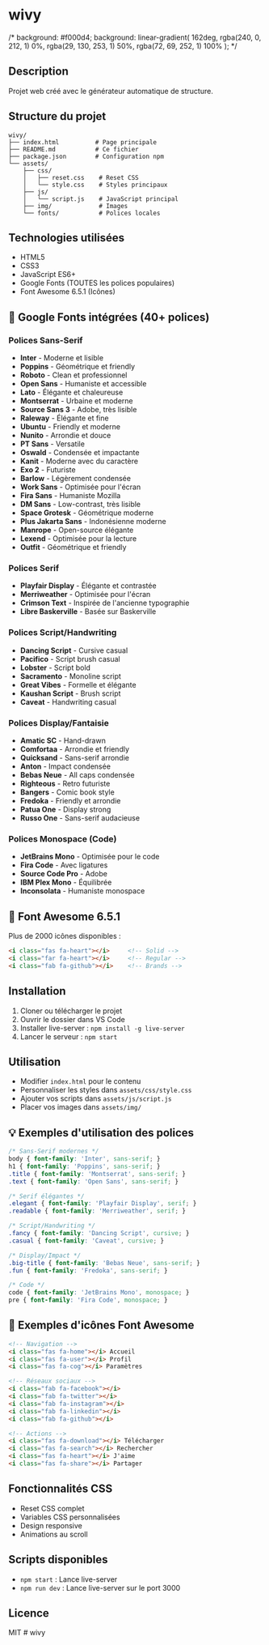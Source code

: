 # wivy

/* background: #f000d4;
  background: linear-gradient(
    162deg,
    rgba(240, 0, 212, 1) 0%,
    rgba(29, 130, 253, 1) 50%,
    rgba(72, 69, 252, 1) 100%
  ); */
## Description
Projet web créé avec le générateur automatique de structure.

## Structure du projet
```
wivy/
├── index.html          # Page principale
├── README.md           # Ce fichier
├── package.json        # Configuration npm
└── assets/
    ├── css/
    │   ├── reset.css    # Reset CSS
    │   └── style.css    # Styles principaux
    ├── js/
    │   └── script.js    # JavaScript principal
    ├── img/             # Images
    └── fonts/           # Polices locales
```

## Technologies utilisées
- HTML5
- CSS3
- JavaScript ES6+
- Google Fonts (TOUTES les polices populaires)
- Font Awesome 6.5.1 (Icônes)

## 🎨 Google Fonts intégrées (40+ polices)

### Polices Sans-Serif
- **Inter** - Moderne et lisible
- **Poppins** - Géométrique et friendly
- **Roboto** - Clean et professionnel
- **Open Sans** - Humaniste et accessible
- **Lato** - Élégante et chaleureuse
- **Montserrat** - Urbaine et moderne
- **Source Sans 3** - Adobe, très lisible
- **Raleway** - Élégante et fine
- **Ubuntu** - Friendly et moderne
- **Nunito** - Arrondie et douce
- **PT Sans** - Versatile
- **Oswald** - Condensée et impactante
- **Kanit** - Moderne avec du caractère
- **Exo 2** - Futuriste
- **Barlow** - Légèrement condensée
- **Work Sans** - Optimisée pour l'écran
- **Fira Sans** - Humaniste Mozilla
- **DM Sans** - Low-contrast, très lisible
- **Space Grotesk** - Géométrique moderne
- **Plus Jakarta Sans** - Indonésienne moderne
- **Manrope** - Open-source élégante
- **Lexend** - Optimisée pour la lecture
- **Outfit** - Géométrique et friendly

### Polices Serif
- **Playfair Display** - Élégante et contrastée
- **Merriweather** - Optimisée pour l'écran
- **Crimson Text** - Inspirée de l'ancienne typographie
- **Libre Baskerville** - Basée sur Baskerville

### Polices Script/Handwriting
- **Dancing Script** - Cursive casual
- **Pacifico** - Script brush casual
- **Lobster** - Script bold
- **Sacramento** - Monoline script
- **Great Vibes** - Formelle et élégante
- **Kaushan Script** - Brush script
- **Caveat** - Handwriting casual

### Polices Display/Fantaisie
- **Amatic SC** - Hand-drawn
- **Comfortaa** - Arrondie et friendly
- **Quicksand** - Sans-serif arrondie
- **Anton** - Impact condensée
- **Bebas Neue** - All caps condensée
- **Righteous** - Retro futuriste
- **Bangers** - Comic book style
- **Fredoka** - Friendly et arrondie
- **Patua One** - Display strong
- **Russo One** - Sans-serif audacieuse

### Polices Monospace (Code)
- **JetBrains Mono** - Optimisée pour le code
- **Fira Code** - Avec ligatures
- **Source Code Pro** - Adobe
- **IBM Plex Mono** - Équilibrée
- **Inconsolata** - Humaniste monospace

## 🎯 Font Awesome 6.5.1
Plus de 2000 icônes disponibles :
```html
<i class="fas fa-heart"></i>     <!-- Solid -->
<i class="far fa-heart"></i>     <!-- Regular -->
<i class="fab fa-github"></i>    <!-- Brands -->
```

## Installation
1. Cloner ou télécharger le projet
2. Ouvrir le dossier dans VS Code
3. Installer live-server : `npm install -g live-server`
4. Lancer le serveur : `npm start`

## Utilisation
- Modifier `index.html` pour le contenu
- Personnaliser les styles dans `assets/css/style.css`
- Ajouter vos scripts dans `assets/js/script.js`
- Placer vos images dans `assets/img/`

## 💡 Exemples d'utilisation des polices
```css
/* Sans-Serif modernes */
body { font-family: 'Inter', sans-serif; }
h1 { font-family: 'Poppins', sans-serif; }
.title { font-family: 'Montserrat', sans-serif; }
.text { font-family: 'Open Sans', sans-serif; }

/* Serif élégantes */
.elegant { font-family: 'Playfair Display', serif; }
.readable { font-family: 'Merriweather', serif; }

/* Script/Handwriting */
.fancy { font-family: 'Dancing Script', cursive; }
.casual { font-family: 'Caveat', cursive; }

/* Display/Impact */
.big-title { font-family: 'Bebas Neue', sans-serif; }
.fun { font-family: 'Fredoka', sans-serif; }

/* Code */
code { font-family: 'JetBrains Mono', monospace; }
pre { font-family: 'Fira Code', monospace; }
```

## 🎨 Exemples d'icônes Font Awesome
```html
<!-- Navigation -->
<i class="fas fa-home"></i> Accueil
<i class="fas fa-user"></i> Profil
<i class="fas fa-cog"></i> Paramètres

<!-- Réseaux sociaux -->
<i class="fab fa-facebook"></i>
<i class="fab fa-twitter"></i>
<i class="fab fa-instagram"></i>
<i class="fab fa-linkedin"></i>
<i class="fab fa-github"></i>

<!-- Actions -->
<i class="fas fa-download"></i> Télécharger
<i class="fas fa-search"></i> Rechercher
<i class="fas fa-heart"></i> J'aime
<i class="fas fa-share"></i> Partager
```

## Fonctionnalités CSS
- Reset CSS complet
- Variables CSS personnalisées
- Design responsive
- Animations au scroll

## Scripts disponibles
- `npm start` : Lance live-server
- `npm run dev` : Lance live-server sur le port 3000

## Licence
MIT
#   w i v y 
 
 